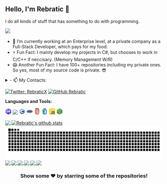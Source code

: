 ## Hello, I'm Rebratic 👋
I do all kinds of stuff that has something to do with programming.

<img src="https://discord.c99.nl/widget/theme-3/1212840512328044674.png">

- 🔭 I’m currently working at an Enterprise level, at a private company as a Full-Stack Developer, which pays for my food.
- ⚡ Fun Fact: I mainly develop my projects in C#, but chooses to work in C/C++ if neccisary. (Memory Management W/R)
- 😱 Another Fun Fact: I have 100+ repositories including my private ones. So yes, most of my source code is private. 😎
<details>
  <summary> - 📫 My Contacts:</summary>
  <a href="https://twitter.com/zebraticyt">Twitter</a><br>
  <a href="https://www.youtube.com/channel/UCTWn9Yj4u_h31irL_Xs_sEg">Youtube</a><br>
  <a href="https://discord.com/users/811372110157053953">Discord</a><br>
 
</details>

[![Twitter: RebraticX](https://img.shields.io/twitter/follow/rebraticx?style=social)](https://twitter.com/RebraticX)
[![GitHub Rebratic](https://img.shields.io/github/followers/rebratic?label=follow&style=social)](https://github.com/rebratic)

**Languages and Tools:**  

<code><img height="20" src="https://raw.githubusercontent.com/github/explore/80688e429a7d4ef2fca1e82350fe8e3517d3494d/topics/csharp/csharp.png"></code>
<code><img height="20" src="https://avatars.githubusercontent.com/u/59276?s=200&v=4"></code>
<code><img height="20" src="https://raw.githubusercontent.com/github/explore/80688e429a7d4ef2fca1e82350fe8e3517d3494d/topics/c/c.png"></code>
<code><img height="20" src="https://raw.githubusercontent.com/github/explore/80688e429a7d4ef2fca1e82350fe8e3517d3494d/topics/php/php.png"></code>
<code><img height="20" src="https://raw.githubusercontent.com/github/explore/80688e429a7d4ef2fca1e82350fe8e3517d3494d/topics/html/html.png"></code>
<code><img height="20" src="https://raw.githubusercontent.com/github/explore/80688e429a7d4ef2fca1e82350fe8e3517d3494d/topics/css/css.png"></code>
<code><img height="20" src="https://raw.githubusercontent.com/github/explore/80688e429a7d4ef2fca1e82350fe8e3517d3494d/topics/javascript/javascript.png"></code>
<code><img height="20" src="https://raw.githubusercontent.com/github/explore/80688e429a7d4ef2fca1e82350fe8e3517d3494d/topics/nodejs/nodejs.png"></code>    

<a href="https://github.com/Rebratic">
  <img align="center" src="https://github-readme-stats.vercel.app/api/top-langs/?username=rebratic&theme=dark&hide_langs_below=1" />
</a>
<a href="https://github.com/Rebratic">
 <img align="center" src="https://github-readme-stats.vercel.app/api?username=rebratic&show_icons=true&theme=dark&line_height=27" alt="Rebratic's github stats"/>
</a>

<img align="center" src="snake.svg" />

<a href="https://github.com/Rebratic/UE4Injector">
  <img align="center" src="https://github-readme-stats.vercel.app/api/pin/?username=rebratic&repo=UE4Injector&theme=dark" />
</a>

<a href="https://github.com/Rebratic/C0bW3b">
  <img align="center" src="https://github-readme-stats.vercel.app/api/pin/?username=rebratic&repo=C0bW3b&theme=dark" />
</a>

<a href="https://github.com/Rebratic/CSharpGUI">
  <img align="center" src="https://github-readme-stats.vercel.app/api/pin/?username=rebratic&repo=CSharpGUI&theme=dark" />
</a>

<a href="https://github.com/Rebratic/GHook">
  <img align="center" src="https://github-readme-stats.vercel.app/api/pin/?username=rebratic&repo=GHook&theme=dark" />
</a>

<a href="https://github.com/Rebratic/DuckScript">
  <img align="center" src="https://github-readme-stats.vercel.app/api/pin/?username=rebratic&repo=DuckScript&theme=dark" />
</a>

<a href="https://github.com/Rebratic/AppOnHijacker">
  <img align="center" src="https://github-readme-stats.vercel.app/api/pin/?username=rebratic&repo=AppOnHijacker&theme=dark" />
</a>

<div align="center">

### Show some ❤️ by starring some of the repositories!

</div>
